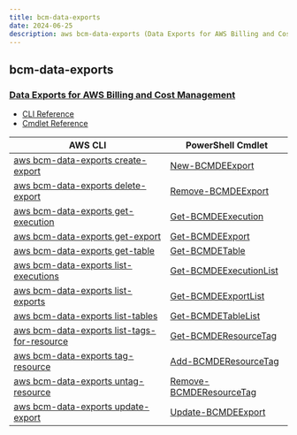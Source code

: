 ```yaml
---
title: bcm-data-exports
date: 2024-06-25
description: aws bcm-data-exports (Data Exports for AWS Billing and Cost Management) command/cmdlet list.
---
```


## bcm-data-exports

### [Data Exports for AWS Billing and Cost Management](https://aws.amazon.com/aws-cost-management/)

* [CLI Reference](https://awscli.amazonaws.com/v2/documentation/api/latest/reference/bcm-data-exports/index.html)
* [Cmdlet Reference](https://docs.aws.amazon.com/powershell/latest/reference/items/BCMDataExports_cmdlets.html)

|AWS CLI|PowerShell Cmdlet|
|----|----|
|[aws bcm-data-exports create-export](https://awscli.amazonaws.com/v2/documentation/api/latest/reference/bcm-data-exports/create-export.html)|[New-BCMDEExport](https://docs.aws.amazon.com/powershell/latest/reference/items/New-BCMDEExport.html)|
|[aws bcm-data-exports delete-export](https://awscli.amazonaws.com/v2/documentation/api/latest/reference/bcm-data-exports/delete-export.html)|[Remove-BCMDEExport](https://docs.aws.amazon.com/powershell/latest/reference/items/Remove-BCMDEExport.html)|
|[aws bcm-data-exports get-execution](https://awscli.amazonaws.com/v2/documentation/api/latest/reference/bcm-data-exports/get-execution.html)|[Get-BCMDEExecution](https://docs.aws.amazon.com/powershell/latest/reference/items/Get-BCMDEExecution.html)|
|[aws bcm-data-exports get-export](https://awscli.amazonaws.com/v2/documentation/api/latest/reference/bcm-data-exports/get-export.html)|[Get-BCMDEExport](https://docs.aws.amazon.com/powershell/latest/reference/items/Get-BCMDEExport.html)|
|[aws bcm-data-exports get-table](https://awscli.amazonaws.com/v2/documentation/api/latest/reference/bcm-data-exports/get-table.html)|[Get-BCMDETable](https://docs.aws.amazon.com/powershell/latest/reference/items/Get-BCMDETable.html)|
|[aws bcm-data-exports list-executions](https://awscli.amazonaws.com/v2/documentation/api/latest/reference/bcm-data-exports/list-executions.html)|[Get-BCMDEExecutionList](https://docs.aws.amazon.com/powershell/latest/reference/items/Get-BCMDEExecutionList.html)|
|[aws bcm-data-exports list-exports](https://awscli.amazonaws.com/v2/documentation/api/latest/reference/bcm-data-exports/list-exports.html)|[Get-BCMDEExportList](https://docs.aws.amazon.com/powershell/latest/reference/items/Get-BCMDEExportList.html)|
|[aws bcm-data-exports list-tables](https://awscli.amazonaws.com/v2/documentation/api/latest/reference/bcm-data-exports/list-tables.html)|[Get-BCMDETableList](https://docs.aws.amazon.com/powershell/latest/reference/items/Get-BCMDETableList.html)|
|[aws bcm-data-exports list-tags-for-resource](https://awscli.amazonaws.com/v2/documentation/api/latest/reference/bcm-data-exports/list-tags-for-resource.html)|[Get-BCMDEResourceTag](https://docs.aws.amazon.com/powershell/latest/reference/items/Get-BCMDEResourceTag.html)|
|[aws bcm-data-exports tag-resource](https://awscli.amazonaws.com/v2/documentation/api/latest/reference/bcm-data-exports/tag-resource.html)|[Add-BCMDEResourceTag](https://docs.aws.amazon.com/powershell/latest/reference/items/Add-BCMDEResourceTag.html)|
|[aws bcm-data-exports untag-resource](https://awscli.amazonaws.com/v2/documentation/api/latest/reference/bcm-data-exports/untag-resource.html)|[Remove-BCMDEResourceTag](https://docs.aws.amazon.com/powershell/latest/reference/items/Remove-BCMDEResourceTag.html)|
|[aws bcm-data-exports update-export](https://awscli.amazonaws.com/v2/documentation/api/latest/reference/bcm-data-exports/update-export.html)|[Update-BCMDEExport](https://docs.aws.amazon.com/powershell/latest/reference/items/Update-BCMDEExport.html)|

